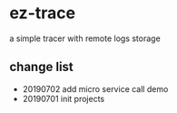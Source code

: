 # ez-trace

a simple tracer with remote logs storage

## change list

- 20190702 add micro service call demo
- 20190701 init projects
